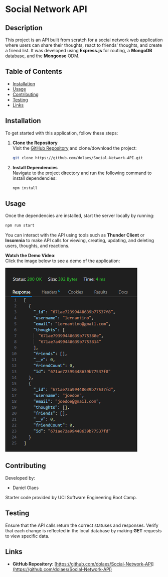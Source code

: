 # Social Network API

## Description

This project is an API built from scratch for a social network web application where users can share their thoughts, react to friends' thoughts, and create a friend list. It was developed using **Express.js** for routing, a **MongoDB** database, and the **Mongoose** ODM.

## Table of Contents

- [Installation](#installation)
- [Usage](#usage)
- [Contributing](#contributing)
- [Testing](#testing)
- [Links](#links)

## Installation

To get started with this application, follow these steps:

1. **Clone the Repository**  
   Visit the [GitHub Repository](https://github.com/dolaes/Social-Network-API) and clone/download the project:
   
   ```bash
   git clone https://github.com/dolaes/Social-Network-API.git
   ```

2. **Install Dependencies**  
   Navigate to the project directory and run the following command to install dependencies:
   
   ```bash
   npm install
   ```

## Usage

Once the dependencies are installed, start the server locally by running:

```bash
npm run start
```

You can interact with the API using tools such as **Thunder Client** or **Insomnia** to make API calls for viewing, creating, updating, and deleting users, thoughts, and reactions.

**Watch the Demo Video**:  
Click the image below to see a demo of the application:

[![Watch the demo video](./public/thumbnail.png)](https://drive.google.com/file/d/1HxPgCbf1LN6Tur4GexYJ9DsP5ycJTiU1/view?usp=sharing)

## Contributing

Developed by:  
- Daniel Olaes

Starter code provided by UCI Software Engineering Boot Camp.

## Testing

Ensure that the API calls return the correct statuses and responses. Verify that each change is reflected in the local database by making **GET** requests to view specific data.

## Links

- **GitHub Repository**: [https://github.com/dolaes/Social-Network-API](https://github.com/dolaes/Social-Network-API)
